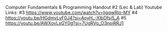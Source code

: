 Computer Fundamentals & Programming 
Handout #2 (Lec & Lab)
Youtube Links: 
#3 https://www.youtube.com/watch?v=ligqwRIo-MY
#4 https://youtu.be/HGdmvLyF0J4?si=AoyH_-XlbDfsj5_A
#5 https://youtu.be/AWXovLxGY0g?si=7UgRVo_O3noiRRJ1

